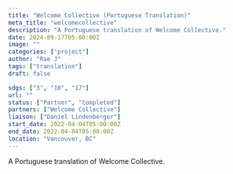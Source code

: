 ```yaml
---
title: "Welcome Collective (Portuguese Translation)"
meta_title: "welcomecollective"
description: "A Portuguese translation of Welcome Collective."
date: 2024-09-17T05:00:00Z
image: ""
categories: ["project"]
author: "Rae J"
tags: ["translation"]
draft: false

sdgs: ["3", "10", "17"]
url: ""
status: ["Partner", "Completed"]
partners: ["Welcome Collective"]
liaison: ["Daniel Lindenberger"]
start_date: 2022-04-04T05:00:00Z
end_date: 2022-04-04T05:00:00Z
location: "Vancouver, BC"
---
```


A Portuguese translation of Welcome Collective.
